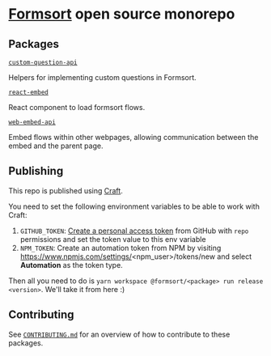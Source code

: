 # [Formsort](https://formsort.com) open source monorepo

## Packages

[`custom-question-api`](/packages/custom-question-api)

Helpers for implementing custom questions in Formsort.

[`react-embed`](/packages/react-embed)

React component to load formsort flows.

[`web-embed-api`](/packages/web-embed-api)

Embed flows within other webpages, allowing communication between the embed and the parent page.

## Publishing

This repo is published using [Craft](https://github.com/getsentry/craft).

You need to set the following environment variables to be able to work with Craft:

1. `GITHUB_TOKEN`: [Create a personal access token](https://github.com/settings/tokens/new?scopes=repo&description=Craft) from GitHub with `repo` permissions and set the token value to this env variable
2. `NPM_TOKEN`: Create an automation token from NPM by visiting https://www.npmjs.com/settings/<npm_user>/tokens/new and select **Automation** as the token type.

Then all you need to do is `yarn workspace @formsort/<package> run release <version>`. We'll take it from here :)

## Contributing

See [`CONTRIBUTING.md`](./CONTRIBUTING.md) for an overview of how to contribute to these packages.